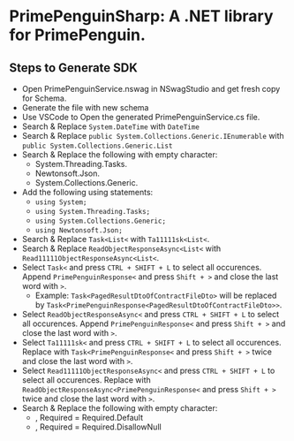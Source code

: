 # PrimePenguinSharp: A .NET library for PrimePenguin.


## Steps to Generate SDK
- Open PrimePenguinService.nswag in NSwagStudio and get fresh copy for Schema.
- Generate the file with new schema
- Use VSCode to Open the generated PrimePenguinService.cs file.
- Search & Replace `System.DateTime` with `DateTime`
- Search & Replace `public System.Collections.Generic.IEnumerable` with `public System.Collections.Generic.List`
- Search & Replace the following with empty character:
    - System.Threading.Tasks.
    - Newtonsoft.Json.
    - System.Collections.Generic.
- Add the following using statements:
    - `using System;`
    - `using System.Threading.Tasks;`
    - `using System.Collections.Generic;`
    - `using Newtonsoft.Json;`
- Search & Replace `Task<List<` with `Ta11111sk<List<`.
- Search & Replace `ReadObjectResponseAsync<List<` with `Read11111ObjectResponseAsync<List<`.
- Select `Task<` and press `CTRL + SHIFT + L` to select all occurences. Append `PrimePenguinResponse<` and press `Shift + >` and close the last word with `>`.
    - Example: `Task<PagedResultDtoOfContractFileDto>` will be replaced by `Task<PrimePenguinResponse<PagedResultDtoOfContractFileDto>>`.
- Select `ReadObjectResponseAsync<` and press `CTRL + SHIFT + L` to select all occurences. Append `PrimePenguinResponse<` and press `Shift + >` and close the last word with `>`.
- Select `Ta11111sk<` and press `CTRL + SHIFT + L` to select all occurences. Replace with `Task<PrimePenguinResponse<` and press `Shift + >` twice and close the last word with `>`.
- Select `Read11111ObjectResponseAsync<` and press `CTRL + SHIFT + L` to select all occurences. Replace with `ReadObjectResponseAsync<PrimePenguinResponse<` and press `Shift + >` twice and close the last word with `>`.
- Search & Replace the following with empty character:
    - , Required = Required.Default
    - , Required = Required.DisallowNull
